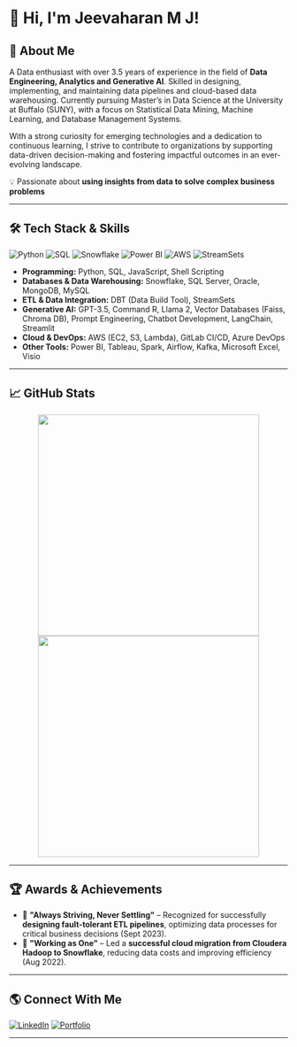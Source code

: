 # 👋 Hi, I'm Jeevaharan M J!

## 🚀 About Me
A Data enthusiast with over 3.5 years of experience in the field of **Data Engineering, Analytics and Generative AI**. Skilled in designing, implementing, and maintaining data pipelines and cloud-based data warehousing. Currently pursuing Master’s in Data Science at the University at Buffalo (SUNY), with a focus on Statistical Data Mining, Machine Learning, and Database Management Systems. 

With a strong curiosity for emerging technologies and a dedication to continuous learning, I strive to contribute to organizations by supporting data-driven decision-making and fostering impactful outcomes in an ever-evolving landscape.

💡 Passionate about **using insights from data to solve complex business problems**  

---

## 🛠 Tech Stack & Skills
![Python](https://img.shields.io/badge/Python-3776AB?style=for-the-badge&logo=python&logoColor=white)
![SQL](https://img.shields.io/badge/SQL-4479A1?style=for-the-badge&logo=mysql&logoColor=white)
![Snowflake](https://img.shields.io/badge/Snowflake-29B5E8?style=for-the-badge&logo=snowflake&logoColor=white)
![Power BI](https://img.shields.io/badge/PowerBI-F2C811?style=for-the-badge&logo=powerbi&logoColor=black)
![AWS](https://img.shields.io/badge/AWS-232F3E?style=for-the-badge&logo=amazonaws&logoColor=white)
![StreamSets](https://img.shields.io/badge/StreamSets-2196F3?style=for-the-badge&logo=streamsets&logoColor=white)

- **Programming:** Python, SQL, JavaScript, Shell Scripting  
- **Databases & Data Warehousing:** Snowflake, SQL Server, Oracle, MongoDB, MySQL
- **ETL & Data Integration:** DBT (Data Build Tool), StreamSets
- **Generative AI:** GPT-3.5, Command R, Llama 2, Vector Databases (Faiss, Chroma DB), Prompt Engineering, Chatbot Development, LangChain, Streamlit
- **Cloud & DevOps:** AWS (EC2, S3, Lambda), GitLab CI/CD, Azure DevOps
- **Other Tools:** Power BI, Tableau, Spark, Airflow, Kafka, Microsoft Excel, Visio

---

## 📈 GitHub Stats
<p align="center">
  <img src="https://github-readme-stats.vercel.app/api?username=Jeevaharan&show_icons=true&theme=radical" width="400"/>
  <img src="https://github-readme-streak-stats.herokuapp.com/?user=Jeevaharan&theme=radical" width="400"/>
</p>

---

## 🏆 Awards & Achievements
- 🏅 **"Always Striving, Never Settling"** – Recognized for successfully **designing fault-tolerant ETL pipelines**, optimizing data processes for critical business decisions (Sept 2023).
- 🏅 **"Working as One"** – Led a **successful cloud migration from Cloudera Hadoop to Snowflake**, reducing data costs and improving efficiency (Aug 2022).

---

## 🌎 Connect With Me
[![LinkedIn](https://img.shields.io/badge/LinkedIn-blue?style=for-the-badge&logo=linkedin)](https://www.linkedin.com/in/jeevaharan-m-j-11a5b51a4/)
[![Portfolio](https://img.shields.io/badge/Portfolio-%23333?style=for-the-badge)](https://jeevaharan.github.io/Portfolio_website/)

---
